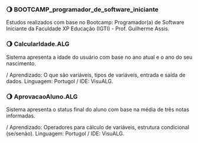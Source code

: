 ### 🌖 BOOTCAMP_programador_de_software_iniciante
Estudos realizados com base no Bootcamp: Programador(a) de Software Iniciante da Faculdade XP Educação (IGTI) - Prof. Guilherme Assis.

### 🌖 CalcularIdade.ALG
Sistema apresenta a idade do usuário com base no ano atual e o ano do seu nascimento.

/ Aprendizado: O que são variáveis, tipos de variáveis, entrada e saída de dados. Linguagem: Portugol / IDE: VisuALG.

### 🌖 AprovacaoAluno.ALG
Sistema apresenta o status final do aluno com base na média de três notas informadas.

/ Aprendizado: Operadores para cálculo de variáveis, estrutura condicional (se/senão). Linguagem: Portugol / IDE: VisuALG.







 
